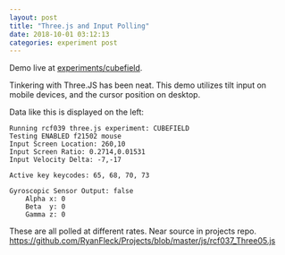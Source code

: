 ```yaml
---
layout: post
title: "Three.js and Input Polling"
date: 2018-10-01 03:12:13
categories: experiment post
---
```


Demo live at [experiments/cubefield](https://ryanfleck.github.io/experiments/cubefield).

Tinkering with Three.JS has been neat. This demo utilizes tilt input on mobile devices, and the cursor position on desktop.

Data like this is displayed on the left:

```
Running rcf039 three.js experiment: CUBEFIELD
Testing ENABLED f21502 mouse
Input Screen Location: 260,10
Input Screen Ratio: 0.2714,0.01531
Input Velocity Delta: -7,-17

Active key keycodes: 65, 68, 70, 73

Gyroscopic Sensor Output: false
	Alpha x: 0
	Beta  y: 0
	Gamma z: 0
```

These are all polled at different rates. Near source in projects repo. <https://github.com/RyanFleck/Projects/blob/master/js/rcf037_Three05.js>
